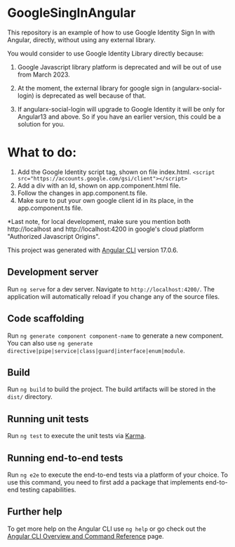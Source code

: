 # GoogleSingInAngular

This repository is an example of how to use Google Identity Sign In with Angular, directly, without using any external library.

You would consider to use Google Identity Library directly because:

1. Google Javascript library platform is deprecated and will be out of use from March 2023.

2. At the moment, the external library for google sign in (angularx-social-login) is deprecated as well because of that.

3. If angularx-social-login will upgrade to Google Identity it will be only for Angular13 and above. So if you have an earlier version, this could be a solution for you.

# What to do:

1. Add the Google Identity script tag, shown on file index.html. `<script src="https://accounts.google.com/gsi/client"></script>`
2. Add a div with an Id, shown on app.component.html file.
3. Follow the changes in app.component.ts file.
4. Make sure to put your own google client id in its place, in the app.component.ts file.

\*Last note, for local development, make sure you mention both http://localhost and http://localhost:4200 in google's cloud platform "Authorized Javascript Origins".

This project was generated with [Angular CLI](https://github.com/angular/angular-cli) version 17.0.6.

## Development server

Run `ng serve` for a dev server. Navigate to `http://localhost:4200/`. The application will automatically reload if you change any of the source files.

## Code scaffolding

Run `ng generate component component-name` to generate a new component. You can also use `ng generate directive|pipe|service|class|guard|interface|enum|module`.

## Build

Run `ng build` to build the project. The build artifacts will be stored in the `dist/` directory.

## Running unit tests

Run `ng test` to execute the unit tests via [Karma](https://karma-runner.github.io).

## Running end-to-end tests

Run `ng e2e` to execute the end-to-end tests via a platform of your choice. To use this command, you need to first add a package that implements end-to-end testing capabilities.

## Further help

To get more help on the Angular CLI use `ng help` or go check out the [Angular CLI Overview and Command Reference](https://angular.io/cli) page.
